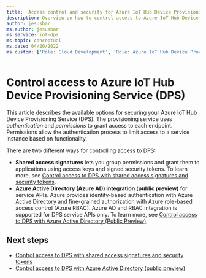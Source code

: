 ```yaml
---
title:  Access control and security for Azure IoT Hub Device Provisioning Service | Microsoft Docs
description: Overview on how to control access to Azure IoT Hub Device Provisioning Service (DPS), includes links to in-depth articles on Azure Active Directory integration (Public Preview) and SAS options.
author: jesusbar
ms.author: jesusbar
ms.service: iot-dps
ms.topic: conceptual
ms.date: 04/20/2022
ms.custom: ['Role: Cloud Development', 'Role: Azure IoT Hub Device Provisioning Service (DPS)', 'Role: Operations', devx-track-js, devx-track-csharp]
---
```


# Control access to Azure IoT Hub Device Provisioning Service (DPS)

This article describes the available options for securing your Azure IoT Hub Device Provisioning Service (DPS). The provisioning service uses *authentication* and *permissions* to grant access to each endpoint. Permissions allow the authentication process to limit access to a service instance based on functionality.

There are two different ways for controlling access to DPS:

- **Shared access signatures** lets you group permissions and grant them to applications using access keys and signed security tokens. To learn more, see [Control access to DPS with shared access signatures and security tokens](how-to-control-access.md).
- **Azure Active Directory (Azure AD) integration (public preview)** for service APIs. Azure provides identity-based authentication with Azure Active Directory and fine-grained authorization with Azure role-based access control (Azure RBAC). Azure AD and RBAC integration is supported for DPS service APIs only. To learn more, see [Control access to DPS with Azure Active Directory (Public Preview)](concepts-control-access-dps-azure-ad.md).

## Next steps

- [Control access to DPS with shared access signatures and security tokens](how-to-control-access.md)
- [Control access to DPS with Azure Active Directory (public preview)](concepts-control-access-dps-azure-ad.md)
